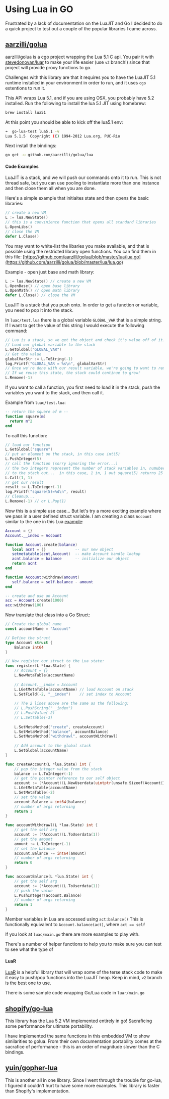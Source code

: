 Using Lua in GO
====================

Frustrated by a lack of documentation on the LuaJIT and Go I decided to do a quick project
to test out a couple of the popular libraries I came across. 



## [aarzilli/golua](https://github.com/aarzilli/golua)

aarzilli/golua is a cgo project wrapping the Lua 5.1 C api. You pair it with
[stevedonovan/luar](https://github.com/stevedonovan/luar) to make your life easier (use `v2` branch!)
since that project will provide proxy functions to go.

Challenges with this library are that it requires you to have the LuaJIT 5.1 runtime installed in your environment in order to run, and it uses `cgo` extentions to run it.

This API wraps Lua 5.1, and if you are using OSX, you probably have 5.2 installed. Run the following to install the lua 5.1 JIT using homebrew:

```bash
brew install lua51
```

At this point you should be able to kick off the lua5.1 env:

```bash
➜  go-lua-test lua5.1 -v
Lua 5.1.5  Copyright (C) 1994-2012 Lua.org, PUC-Rio
```

Next install the bindings:

```bash
go get -u github.com/aarzilli/golua/lua
```

#### Code Examples

LuaJIT is a stack, and we will push our commands onto it to run. This is not thread safe, but you can use pooling to instantiate more than one instance and then close them all when you are done.

Here's a simple example that initiaites state and then opens the basic libraries:

```go
// create a new VM
L := lua.NewState()
// this is a convinience function that opens all standard libraries
L.OpenLibs()
// close the VM
defer L.Close()
```

You may want to white-list the libaries you make available, and that is possible using the restricted library open functions. You can find them in this file: [https://github.com/aarzilli/golua/blob/master/lua/lua.go](https://github.com/aarzilli/golua/blob/master/lua/lua.go)

Example - open just base and math library:

```go
L := lua.NewState() // create a new VM
L.OpenBase() // open base library
L.OpenMath() // open math library
defer L.Close() // close the VM
```

LuaJIT is a stack that you push onto. In order to get a function or variable, you need to pop it into the stack.

In `luac/test.lua` there is a global variable `GLOBAL_VAR` that is a simple string. If I want to get the value of this string I would execute the following command:

```go
// Lua is a stack, so we get the object and check it's value off of it.
// Load our global variable to the stack
L.GetGlobal("GLOBAL_VAR")
// Get the value
globalVarStr := L.ToString(-1)
log.Printf("GLOBAL_VAR = %s\n", globalVarStr)
// Once we're done with our result variable, we're going to want to remove it from the stack.
// If we reuse this state, the stack could continue to grow!
L.Remove(-1)
```

If you want to call a function, you first need to load it in the stack, push the variables you want to the stack, and then call it.

Example from `luac/test.lua`:

```lua
-- return the square of m --
function square(m)
  return m^2
end
```

To call this function: 

```go
// load our function
L.GetGlobal("square")
// put an element on the stack, in this case int(5)
L.PushInteger(5)
// call the function (sorry ignoring the error...)
// the two integers represent the number of stack variables in, numuber of variables pushed
// to the stack out...  in this case, 1 in, 1 out square(5) returns 25
L.Call(1, 1)
// get our result
result := L.ToInteger(-1)
log.Printf("square(5)=%d\n", result)
// Cleanup...
L.Remove(-1) // or L.Pop(1)
```

Now this is a simple use case... But let's try a more exciting example where we pass in a user defined struct variable. I am creating a class `Account` similar to the one in this Lua [example](http://lua-users.org/wiki/SimpleLuaClasses
):

```lua
Account = {}
Account.__index = Account

function Account.create(balance)
   local acnt = {}             -- our new object
   setmetatable(acnt,Account)  -- make Account handle lookup
   acnt.balance = balance      -- initialize our object
   return acnt
end

function Account:withdraw(amount)
   self.balance = self.balance - amount
end

-- create and use an Account
acc = Account.create(1000)
acc:withdraw(100)

```
Now translate that class into a Go Struct:

```go
// Create the global name
const accountName = "Account" 

// Define the struct
type Account struct {
	Balance int64
}

// Now register our struct to the Lua state:
func register(L *lua.State) {
	// Account = {}
	L.NewMetaTable(accountName)
		
	// Account.__index = Account
	L.LGetMetaTable(accountName) // load Account on stack
	L.SetField(-2, "__index")    // set index to Account
		
	// The 2 lines above are the same as the following:
	// L.PushString("__index")
	// L.PushValue(-2)
	// L.SetTable(-3)
	
	L.SetMetaMethod("create", createAccount)
	L.SetMetaMethod("balance", accountBalance)
	L.SetMetaMethod("withdrawl", accountWithdrawl)
		
	// Add account to the global stack
	L.SetGlobal(accountName)
}

func createAccount(L *lua.State) int {
	// pop the integer value from the stack
	balance := L.ToInteger(-1)
	// get the pointer reference to our self object
	account := (*Account)(L.NewUserdata(uintptr(unsafe.Sizeof(Account{}))))
	L.LGetMetaTable(accountName)
	L.SetMetaTable(-2)
	// set the value
	account.Balance = int64(balance)
	// number of args returning
	return 1
}

func accountWithdrawl(L *lua.State) int {
	// get the self arg
	account := (*Account)(L.ToUserdata(1))
	// get the amount
	amount := L.ToInteger(-1)
	// set the balance
	account.Balance -= int64(amount)
	// number of args returning
	return 0
}

func accountBalance(L *lua.State) int {
	// get the self arg
	account := (*Account)(L.ToUserdata(1))
	// push the value
	L.PushInteger(account.Balance)
	// number of args returning
	return 1
}
```
Member variables in Lua are accessed using `act:balance()` This is functionally equivalent to `Account.balance(act)`, where `act == self`

If you look at `luac/main.go` there are more examples to play with.

There's a number of helper functions to help you to make sure you can test to see what the type of 

#### LuaR

[LuaR](https://github.com/stevedonovan/luar/tree/v2) is a helpful library that will wrap some of the terse stack code to make it easy to push/pop functions into the LuaJIT heap.  Keep in mind, `v2` branch
is the best one to use.

There is some sample code wrapping Go/Lua code in `luar/main.go`


## [shopify/go-lua](https://github.com/Shopify/go-lua)
This library has the Lua 5.2 VM implemented entirely in go! Sacraficing some performance for ultimate portability.

I have implemented the same functions in this embedded VM to show similarities to golua. From their own documentation portability comes at the sacrafice of performance - this is an order of magnitude slower than the C bindings.

## [yuin/gopher-lua](https://github.com/yuin/gopher-lua)
This is another all in one library. Since I went through the trouble for go-lua, I figured it couldn't hurt to have some more examples. This library is faster than Shopify's implementation.



